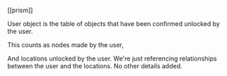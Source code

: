 [[prism]]

User object is the table of objects that have been confirmed unlocked by the user.

This counts as nodes made by the user,

And locations unlocked by the user. We're just referencing relationships between the user and the locations. No other details added.